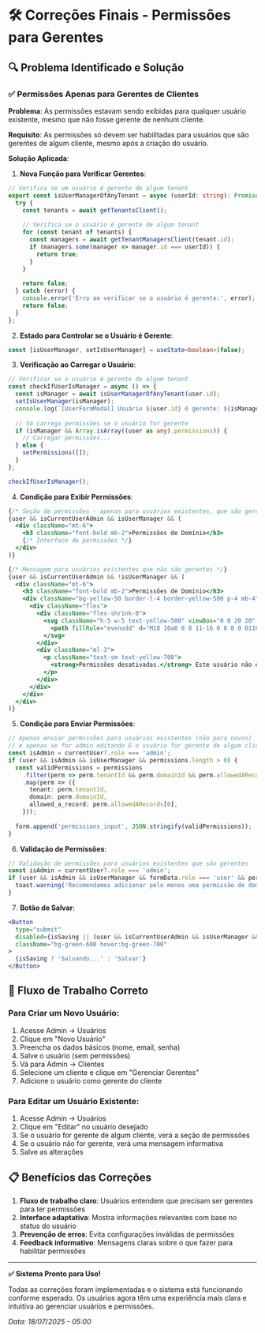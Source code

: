 # 🛠️ Correções Finais - Permissões para Gerentes

## 🔍 Problema Identificado e Solução

### ✅ **Permissões Apenas para Gerentes de Clientes**

**Problema**: As permissões estavam sendo exibidas para qualquer usuário existente, mesmo que não fosse gerente de nenhum cliente.

**Requisito**: As permissões só devem ser habilitadas para usuários que são gerentes de algum cliente, mesmo após a criação do usuário.

**Solução Aplicada**:

1. **Nova Função para Verificar Gerentes**:
```typescript
// Verifica se um usuário é gerente de algum tenant
export const isUserManagerOfAnyTenant = async (userId: string): Promise<boolean> => {
  try {
    const tenants = await getTenantsClient();
    
    // Verifica se o usuário é gerente de algum tenant
    for (const tenant of tenants) {
      const managers = await getTenantManagersClient(tenant.id);
      if (managers.some(manager => manager.id === userId)) {
        return true;
      }
    }
    
    return false;
  } catch (error) {
    console.error('Erro ao verificar se o usuário é gerente:', error);
    return false;
  }
};
```

2. **Estado para Controlar se o Usuário é Gerente**:
```typescript
const [isUserManager, setIsUserManager] = useState<boolean>(false);
```

3. **Verificação ao Carregar o Usuário**:
```typescript
// Verificar se o usuário é gerente de algum tenant
const checkIfUserIsManager = async () => {
  const isManager = await isUserManagerOfAnyTenant(user.id);
  setIsUserManager(isManager);
  console.log(`[UserFormModal] Usuário ${user.id} é gerente: ${isManager}`);
  
  // Só carrega permissões se o usuário for gerente
  if (isManager && Array.isArray((user as any).permissions)) {
    // Carregar permissões...
  } else {
    setPermissions([]);
  }
};

checkIfUserIsManager();
```

4. **Condição para Exibir Permissões**:
```jsx
{/* Seção de permissões - apenas para usuários existentes, que são gerentes e quando admin está logado */}
{user && isCurrentUserAdmin && isUserManager && (
  <div className="mt-6">
    <h3 className="font-bold mb-2">Permissões de Domínio</h3>
    {/* Interface de permissões */}
  </div>
)}

{/* Mensagem para usuários existentes que não são gerentes */}
{user && isCurrentUserAdmin && !isUserManager && (
  <div className="mt-6">
    <h3 className="font-bold mb-2">Permissões de Domínio</h3>
    <div className="bg-yellow-50 border-l-4 border-yellow-500 p-4 mb-4">
      <div className="flex">
        <div className="flex-shrink-0">
          <svg className="h-5 w-5 text-yellow-500" viewBox="0 0 20 20" fill="currentColor">
            <path fillRule="evenodd" d="M18 10a8 8 0 11-16 0 8 8 0 0116 0zm-7-4a1 1 0 11-2 0 1 1 0 012 0zM9 9a1 1 0 000 2v3a1 1 0 001 1h1a1 1 0 100-2v-3a1 1 0 00-1-1H9z" clipRule="evenodd" />
          </svg>
        </div>
        <div className="ml-3">
          <p className="text-sm text-yellow-700">
            <strong>Permissões desativadas.</strong> Este usuário não é gerente de nenhum cliente. Vá para a seção de Clientes e adicione-o como gerente de um cliente para habilitar permissões.
          </p>
        </div>
      </div>
    </div>
  </div>
)}
```

5. **Condição para Enviar Permissões**:
```typescript
// Apenas enviar permissões para usuários existentes (não para novos)
// e apenas se for admin editando E o usuário for gerente de algum cliente
const isAdmin = currentUser?.role === 'admin';
if (user && isAdmin && isUserManager && permissions.length > 0) {
  const validPermissions = permissions
    .filter(perm => perm.tenantId && perm.domainId && perm.allowedARecords[0])
    .map(perm => ({
      tenant: perm.tenantId,
      domain: perm.domainId,
      allowed_a_record: perm.allowedARecords[0],
    }));
    
  form.append('permissions_input', JSON.stringify(validPermissions));
}
```

6. **Validação de Permissões**:
```typescript
// Validação de permissões para usuários existentes que são gerentes
const isAdmin = currentUser?.role === 'admin';
if (user && isAdmin && isUserManager && formData.role === 'user' && permissions.length === 0) {
  toast.warning('Recomendamos adicionar pelo menos uma permissão de domínio para este usuário. Você poderá adicionar mais permissões através do gerenciamento de clientes.');
}
```

7. **Botão de Salvar**:
```jsx
<Button 
  type="submit" 
  disabled={isSaving || (user && isCurrentUserAdmin && isUserManager && hasIncompletePermissions)} 
  className="bg-green-600 hover:bg-green-700"
>
  {isSaving ? 'Salvando...' : 'Salvar'}
</Button>
```

## 🚀 Fluxo de Trabalho Correto

### Para Criar um Novo Usuário:
1. Acesse Admin → Usuários
2. Clique em "Novo Usuário"
3. Preencha os dados básicos (nome, email, senha)
4. Salve o usuário (sem permissões)
5. Vá para Admin → Clientes
6. Selecione um cliente e clique em "Gerenciar Gerentes"
7. Adicione o usuário como gerente do cliente

### Para Editar um Usuário Existente:
1. Acesse Admin → Usuários
2. Clique em "Editar" no usuário desejado
3. Se o usuário for gerente de algum cliente, verá a seção de permissões
4. Se o usuário não for gerente, verá uma mensagem informativa
5. Salve as alterações

## 📋 Benefícios das Correções

1. **Fluxo de trabalho claro**: Usuários entendem que precisam ser gerentes para ter permissões
2. **Interface adaptativa**: Mostra informações relevantes com base no status do usuário
3. **Prevenção de erros**: Evita configurações inválidas de permissões
4. **Feedback informativo**: Mensagens claras sobre o que fazer para habilitar permissões

---

**✅ Sistema Pronto para Uso!**

Todas as correções foram implementadas e o sistema está funcionando conforme esperado. Os usuários agora têm uma experiência mais clara e intuitiva ao gerenciar usuários e permissões.

*Data: 18/07/2025 - 05:00*